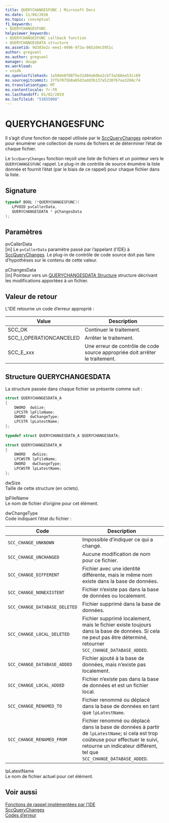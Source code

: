 ```yaml
---
title: QUERYCHANGESFUNC | Microsoft Docs
ms.date: 11/04/2016
ms.topic: conceptual
f1_keywords:
- QUERYCHANGESFUNC
helpviewer_keywords:
- QUERYCHANGESFUNC callback function
- QUERYCHANGESDATA structure
ms.assetid: 9d383e2c-eee1-4996-973a-0652d4c5951c
author: gregvanl
ms.author: gregvanl
manager: douge
ms.workload:
- vssdk
ms.openlocfilehash: 1a50de0f08f5e31404a6dbe2cbf3a268ee53cc69
ms.sourcegitcommit: 37fb7075b0a65d2add3b137a5230767aa3266c74
ms.translationtype: MT
ms.contentlocale: fr-FR
ms.lasthandoff: 01/02/2019
ms.locfileid: "53855008"
---
```

# <a name="querychangesfunc"></a>QUERYCHANGESFUNC
Il s’agit d’une fonction de rappel utilisée par le [SccQueryChanges](../extensibility/sccquerychanges-function.md) opération pour énumérer une collection de noms de fichiers et de déterminer l’état de chaque fichier.  
  
 Le `SccQueryChanges` fonction reçoit une liste de fichiers et un pointeur vers le `QUERYCHANGESFUNC` rappel. Le plug-in de contrôle de source énumère la liste donnée et fournit l’état (par le biais de ce rappel) pour chaque fichier dans la liste.  
  
## <a name="signature"></a>Signature  
  
```cpp  
typedef BOOL (*QUERYCHANGESFUNC)(  
   LPVOID pvCallerData,  
   QUERYCHANGESDATA * pChangesData  
);  
```  
  
## <a name="parameters"></a>Paramètres  
 pvCallerData  
 [in] Le `pvCallerData` paramètre passé par l’appelant (l’IDE) à [SccQueryChanges](../extensibility/sccquerychanges-function.md). Le plug-in de contrôle de code source doit pas faire d’hypothèses sur le contenu de cette valeur.  
  
 pChangesData  
 [in] Pointeur vers un [QUERYCHANGESDATA Structure](#LinkQUERYCHANGESDATA) structure décrivant les modifications apportées à un fichier.  
  
## <a name="return-value"></a>Valeur de retour  
 L’IDE retourne un code d’erreur approprié :  
  
|Value|Description|  
|-----------|-----------------|  
|SCC_OK|Continuer le traitement.|  
|SCC_I_OPERATIONCANCELED|Arrêter le traitement.|  
|SCC_E_xxx|Une erreur de contrôle de code source appropriée doit arrêter le traitement.|  
  
##  <a name="LinkQUERYCHANGESDATA"></a> Structure QUERYCHANGESDATA  
 La structure passée dans chaque fichier se présente comme suit :  
  
```cpp  
struct QUERYCHANGESDATA_A  
{  
    DWORD  dwSize;  
    LPCSTR lpFileName;  
    DWORD  dwChangeType;  
    LPCSTR lpLatestName;  
};  
  
typedef struct QUERYCHANGESDATA_A QUERYCHANGESDATA;  
  
struct QUERYCHANGESDATA_W  
{  
    DWORD   dwSize;  
    LPCWSTR lpFileName;  
    DWORD   dwChangeType;  
    LPCWSTR lpLatestName;  
};  
```  
  
 dwSize  
 Taille de cette structure (en octets).  
  
 lpFileName  
 Le nom de fichier d’origine pour cet élément.  
  
 dwChangeType  
 Code indiquant l’état du fichier :  
  
|Code|Description|  
|----------|-----------------|  
|`SCC_CHANGE_UNKNOWN`|Impossible d’indiquer ce qui a changé.|  
|`SCC_CHANGE_UNCHANGED`|Aucune modification de nom pour ce fichier.|  
|`SCC_CHANGE_DIFFERENT`|Fichier avec une identité différente, mais le même nom existe dans la base de données.|  
|`SCC_CHANGE_NONEXISTENT`|Fichier n’existe pas dans la base de données ou localement.|  
|`SCC_CHANGE_DATABASE_DELETED`|Fichier supprimé dans la base de données.|  
|`SCC_CHANGE_LOCAL_DELETED`|Fichier supprimé localement, mais le fichier existe toujours dans la base de données. Si cela ne peut pas être déterminé, retourner `SCC_CHANGE_DATABASE_ADDED`.|  
|`SCC_CHANGE_DATABASE_ADDED`|Fichier ajouté à la base de données, mais n’existe pas localement.|  
|`SCC_CHANGE_LOCAL_ADDED`|Fichier n’existe pas dans la base de données et est un fichier local.|  
|`SCC_CHANGE_RENAMED_TO`|Fichier renommé ou déplacé dans la base de données en tant que `lpLatestName`.|  
|`SCC_CHANGE_RENAMED_FROM`|Fichier renommé ou déplacé dans la base de données à partir de `lpLatestName`; si cela est trop coûteuse pour effectuer le suivi, retourne un indicateur différent, tel que `SCC_CHANGE_DATABASE_ADDED`.|  
  
 lpLatestName  
 Le nom de fichier actuel pour cet élément.  
  
## <a name="see-also"></a>Voir aussi  
 [Fonctions de rappel implémentées par l’IDE](../extensibility/callback-functions-implemented-by-the-ide.md)   
 [SccQueryChanges](../extensibility/sccquerychanges-function.md)   
 [Codes d’erreur](../extensibility/error-codes.md)